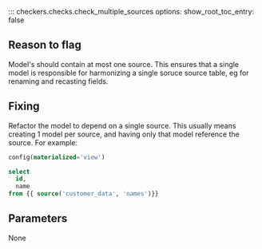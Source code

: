 ::: checkers.checks.check_multiple_sources
    options:
      show_root_toc_entry: false


## Reason to flag

Model's should contain at most one source. This ensures that a single model is responsible for harmonizing a single soruce source table, eg for renaming and recasting fields.

## Fixing

Refactor the model to depend on a single source. This usually means creating 1 model per source, and having only that model reference the source. For example:

```sql
config(materialized='view')

select
  id,
  name
from {{ source('customer_data', 'names')}}
```

## Parameters

None
